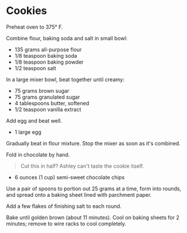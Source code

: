 Cookies
=======

Preheat oven to 375° F.

Combine flour, baking soda and salt in small bowl:

- 135 grams all-purpose flour
- 1/8 teaspoon baking soda
- 1/8 teaspoon baking powder
- 1/2 teaspoon salt

In a large mixer bowl, beat together until creamy:

- 75 grams brown sugar
- 75 grams granulated sugar
- 4 tablespoons butter, softened
- 1/2 teaspoon vanilla extract

Add egg and beat well.

- 1 large egg

Gradually beat in flour mixture. Stop the mixer as soon as it's combined.

Fold in chocolate by hand.

> Cut this in half? Ashley can't taste the cookie itself.

- 6 ounces (1 cup) semi-sweet chocolate chips

Use a pair of spoons to portion out 25 grams at a time, form into rounds, and spread onto a baking sheet lined with parchment paper.

Add a few flakes of finishing salt to each round.

Bake until golden brown (about 11 minutes). Cool on baking sheets for 2 minutes; remove to wire racks to cool completely.
